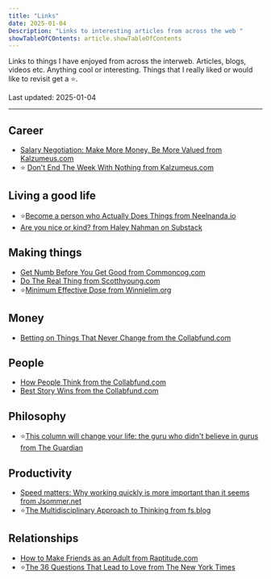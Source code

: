 ```yaml
---
title: "Links"
date: 2025-01-04
Description: "Links to interesting articles from across the web "
showTableOfCOntents: article.showTableOfContents
---
```

Links to things I have enjoyed from across the interweb. Articles, blogs, videos etc. Anything cool or interesting. Things that I really liked or would like to revisit get a ⭐.

Last updated: 2025-01-04

---

## Career

- [Salary Negotiation: Make More Money, Be More Valued from Kalzumeus.com](https://www.kalzumeus.com/2012/01/23/salary-negotiation/)
- ⭐ [Don't End The Week With Nothing from Kalzumeus.com](https://training.kalzumeus.com/newsletters/archive/do-not-end-the-week-with-nothing)

## Living a good life

- ⭐[Become a person who Actually Does Things from Neelnanda.io](https://www.neelnanda.io/blog/become-a-person-who-actually-does-things)
- [Are you nice or kind? from Haley Nahman on Substack](https://haleynahman.substack.com/p/42-are-you-nice-or-kind)

## Making things

- [Get Numb Before You Get Good from Commoncog.com](https://commoncog.com/get-numb-get-good)
- [Do The Real Thing from Scotthyoung.com](https://www.scotthyoung.com/blog/2020/05/04/do-the-real-thing)
- ⭐[Minimum Effective Dose from Winnielim.org](https://winnielim.org/journal/minimum-effective-dose)

## Money

- [Betting on Things That Never Change from the Collabfund.com](https://collabfund.com/blog/betting-on-things-that-never-change)

## People

- [How People Think from the Collabfund.com](https://collabfund.com/blog/think/)
- [Best Story Wins from the Collabfund.com](https://collabfund.com/blog/story/)

## Philosophy

- ⭐[This column will change your life: the guru who didn't believe in gurus from The Guardian](https://www.theguardian.com/lifeandstyle/2013/aug/10/stop-minding-psychology-oliver-burkeman)

## Productivity

- [Speed matters: Why working quickly is more important than it seems from Jsommer.net](https://jsomers.net/blog/speed-matters)
- ⭐[The Multidisciplinary Approach to Thinking from fs.blog](https://fs.blog/great-talks/multidisciplinary-approach-thinking-peter-kaufman)

## Relationships

- [How to Make Friends as an Adult from Raptitude.com](https://www.raptitude.com/2021/01/how-to-make-friends-as-an-adult)
- ⭐[The 36 Questions That Lead to Love from The New York Times](https://www.nytimes.com/2015/01/09/style/no-37-big-wedding-or-small.html)

